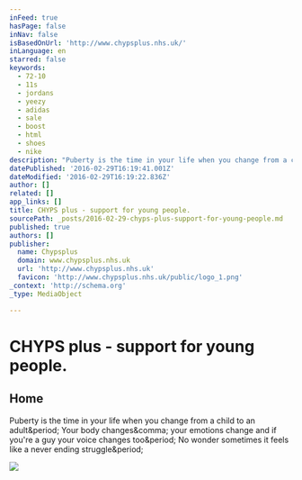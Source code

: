 ```yaml
---
inFeed: true
hasPage: false
inNav: false
isBasedOnUrl: 'http://www.chypsplus.nhs.uk/'
inLanguage: en
starred: false
keywords:
  - 72-10
  - 11s
  - jordans
  - yeezy
  - adidas
  - sale
  - boost
  - html
  - shoes
  - nike
description: "Puberty is the time in your life when you change from a child to an adult. Your body changes, your emotions change and if you're a guy your voice changes too. No wonder sometimes it feels like a never ending struggle."
datePublished: '2016-02-29T16:19:41.001Z'
dateModified: '2016-02-29T16:19:22.836Z'
author: []
related: []
app_links: []
title: CHYPS plus - support for young people.
sourcePath: _posts/2016-02-29-chyps-plus-support-for-young-people.md
published: true
authors: []
publisher:
  name: Chypsplus
  domain: www.chypsplus.nhs.uk
  url: 'http://www.chypsplus.nhs.uk'
  favicon: 'http://www.chypsplus.nhs.uk/public/logo_1.png'
_context: 'http://schema.org'
_type: MediaObject

---
```

# CHYPS plus - support for young people.

<article style=""><h1>Home</h1><p>Puberty is the time in your life when you change from a child to an adult&amp;period; Your body changes&amp;comma; your emotions change and if you're a guy your voice changes too&amp;period; No wonder sometimes it feels like a never ending struggle&amp;period;</p><img src="http://www.chypsplus.nhs.uk/public/styles/zone_thumb/public/zone_image/no-smoking-241137_1920.jpg?itok=HXcRAZX6" /></article>